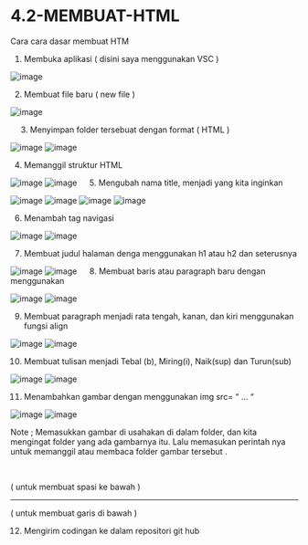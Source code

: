 # 4.2-MEMBUAT-HTML


Cara cara dasar membuat HTM

1.	Membuka aplikasi ( disini saya menggunakan VSC )

![image](https://user-images.githubusercontent.com/72779594/157266469-6e410b5e-c289-4689-a72b-cc89023941c1.png)

 
2.	Membuat file baru ( new file )
 
 ![image](https://user-images.githubusercontent.com/72779594/157266707-02531ad5-59f7-4fd8-950b-2dec68bb1441.png)

 
3.	Menyimpan folder tersebuat dengan format ( HTML )
 
 ![image](https://user-images.githubusercontent.com/72779594/157266781-605c325b-9c00-4b65-bf93-2b0d3ed2382c.png)
![image](https://user-images.githubusercontent.com/72779594/157266832-89a07743-55c8-49e2-a240-71b96fcca100.png)

 
4.	Memanggil struktur HTML

 ![image](https://user-images.githubusercontent.com/72779594/157266891-f05a60e2-eeb2-4723-9f87-9eafb8146bf2.png)
![image](https://user-images.githubusercontent.com/72779594/157266934-e5476bde-e248-4d07-9db5-8f9085ce528a.png)
 
5.	Mengubah nama title, menjadi yang kita inginkan
 
![image](https://user-images.githubusercontent.com/72779594/157267017-04005a9e-29c5-4599-a2d8-8c1e355a020d.png)
![image](https://user-images.githubusercontent.com/72779594/157267054-91186511-7944-4fb7-bd3a-d0c1d704e60f.png)
![image](https://user-images.githubusercontent.com/72779594/157267153-140f4e08-ddfd-4090-981b-029c7e66e693.png)
![image](https://user-images.githubusercontent.com/72779594/157267189-7128ae6f-de91-46f0-b2dd-069746732c31.png)

6.	Menambah tag navigasi

 ![image](https://user-images.githubusercontent.com/72779594/157267243-3d55d93b-b043-4b4c-9281-b503558d91be.png)
![image](https://user-images.githubusercontent.com/72779594/157267279-30730d24-cd95-4fb5-ac1d-be0a340d25e5.png)

7.	Membuat judul halaman denga menggunakan h1 atau h2 dan seterusnya

![image](https://user-images.githubusercontent.com/72779594/157267344-980bc2e5-cbec-4e34-a71a-6da104f9b4a0.png)
![image](https://user-images.githubusercontent.com/72779594/157267379-75779b32-313d-40aa-a76a-bb3694be1921.png)
 
8.	Membuat baris atau paragraph baru dengan menggunakan <p> </p>

 ![image](https://user-images.githubusercontent.com/72779594/157267548-5cf5f19a-7211-4595-a93a-59fe780fc0fe.png)
![image](https://user-images.githubusercontent.com/72779594/157267577-e2bfa208-312d-40dc-b9bb-20c27ef54da3.png)

9.	Membuat paragraph menjadi rata tengah, kanan, dan kiri menggunakan fungsi align

 ![image](https://user-images.githubusercontent.com/72779594/157267634-ea855813-95d6-4734-8bce-304f730cfd8f.png)
![image](https://user-images.githubusercontent.com/72779594/157267692-e4fdb399-3bc6-4ee6-909e-09d54943452a.png)

10.	Membuat tulisan menjadi Tebal (b), Miring(i), Naik(sup) dan Turun(sub) 

 ![image](https://user-images.githubusercontent.com/72779594/157267743-8e695cd8-e905-4a56-91a2-fabd5c73a0ed.png)
![image](https://user-images.githubusercontent.com/72779594/157267771-e248db4a-d76e-4943-8402-c68851a5ba51.png)

11.	Menambahkan gambar dengan menggunakan img src= “ … “ 

 ![image](https://user-images.githubusercontent.com/72779594/157267826-ffff49cb-5416-488b-b8ca-c6f410189a17.png)
![image](https://user-images.githubusercontent.com/72779594/157267845-4804c40b-96a8-4709-9f5a-c4fcf5d7eca6.png)

Note ;
Memasukkan gambar di usahakan di dalam folder, dan kita mengingat folder yang ada gambarnya itu. Lalu memasukan perintah nya untuk memanggil atau membaca folder gambar tersebut . 

<p><br></p>	 ( untuk membuat spasi ke bawah )
<hr>		 ( untuk membuat garis di bawah  )


12.	Mengirim codingan ke dalam repositori git hub 

